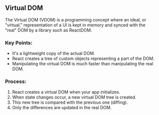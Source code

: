## Virtual DOM
The Virtual DOM (VDOM) is a programming concept where an ideal, or "virtual," representation of a UI is kept in memory and synced with the "real" DOM by a library such as ReactDOM.

### Key Points:
- It's a lightweight copy of the actual DOM.
- React creates a tree of custom objects representing a part of the DOM.
- Manipulating the virtual DOM is much faster than manipulating the real DOM.

### Process:
1. React creates a virtual DOM when your app initializes.
2. When state changes occur, a new virtual DOM tree is created.
3. This new tree is compared with the previous one (diffing).
4. Only the differences are updated in the real DOM.